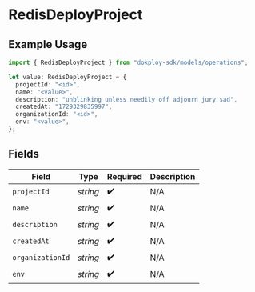 # RedisDeployProject

## Example Usage

```typescript
import { RedisDeployProject } from "dokploy-sdk/models/operations";

let value: RedisDeployProject = {
  projectId: "<id>",
  name: "<value>",
  description: "unblinking unless needily off adjourn jury sad",
  createdAt: "1729329835997",
  organizationId: "<id>",
  env: "<value>",
};
```

## Fields

| Field              | Type               | Required           | Description        |
| ------------------ | ------------------ | ------------------ | ------------------ |
| `projectId`        | *string*           | :heavy_check_mark: | N/A                |
| `name`             | *string*           | :heavy_check_mark: | N/A                |
| `description`      | *string*           | :heavy_check_mark: | N/A                |
| `createdAt`        | *string*           | :heavy_check_mark: | N/A                |
| `organizationId`   | *string*           | :heavy_check_mark: | N/A                |
| `env`              | *string*           | :heavy_check_mark: | N/A                |